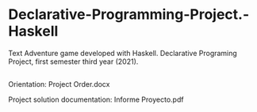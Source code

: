# Declarative-Programming-Project.-Haskell

Text Adventure game developed with Haskell. Declarative Programing Project, first semester third year (2021).

##

Orientation: Project Order.docx

Project solution documentation: Informe Proyecto.pdf
